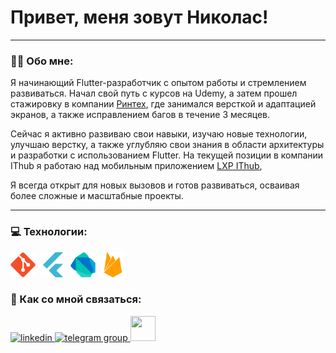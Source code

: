 # Привет, меня зовут Николас!

---

### :man_technologist: Обо мне: 

Я начинающий Flutter-разработчик с опытом работы и стремлением развиваться. Начал свой путь с курсов на Udemy, а затем прошел стажировку в компании [Ринтех](https://www.xn--e1afpkmt.xn--p1ai/), где занимался версткой и адаптацией экранов, а также исправлением багов в течение 3 месяцев.

Сейчас я активно развиваю свои навыки, изучаю новые технологии, улучшаю верстку, а также углубляю свои знания в области архитектуры и разработки с использованием Flutter. 
На текущей позиции в компании IThub я работаю над мобильным приложением [LXP IThub](https://apps.apple.com/app/id6469046355),

Я всегда открыт для новых вызовов и готов развиваться, осваивая более сложные и масштабные проекты.

---
  ### 💻 Технологии:

<div>
  <img src="https://github.com/devicons/devicon/blob/master/icons/git/git-original.svg" width="40" height="40"/>&nbsp
  <img src="https://github.com/devicons/devicon/blob/master/icons/flutter/flutter-plain.svg" width="40" height="40"/>&nbsp
  <img src="https://github.com/devicons/devicon/blob/master/icons/dart/dart-original.svg" width="40" height="40"/>&nbsp
  <img src="https://github.com/devicons/devicon/blob/master/icons/firebase/firebase-plain.svg" width="40" height="40"/>&nbsp
</div>

### 🤝 Как со мной связаться:

  <div id="badges">
    <a href="https://www.linkedin.com/in/nikolas-gevorkyan-90a2a0282" target="_blank">
      <img src="https://cdn-icons-png.flaticon.com/512/2504/2504799.png" width="40" height="40" alt="linkedin" />
    </a>
    <a href="https://t.me/nikola0507" target="_blank">
      <img src="https://cdn-icons-png.flaticon.com/512/2111/2111646.png" width="40" height="40" alt="telegram group"/>
    </a>
    <a href="https://vk.com/id360091665" target="_blank">
      <img src="https://cdn-icons-png.flaticon.com/512/145/145813.png" width="40" height="40" alt=""/>
    </a>
  </div>
